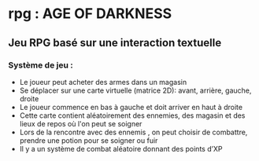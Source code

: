 # rpg : AGE OF DARKNESS
## Jeu RPG basé sur une interaction textuelle
### Système de jeu :
- Le joueur peut acheter des armes dans un magasin
- Se déplacer sur une carte virtuelle (matrice 2D): avant, arrière, gauche, droite
- Le joueur commence en bas à gauche et doit arriver en haut à droite
- Cette carte contient aléatoirement des ennemies, des magasin et des lieux de repos où l'on peut se soigner
- Lors de la rencontre avec des ennemis , on peut choisir de combattre, prendre une potion pour se soigner ou fuir
- Il y a un système de combat aléatoire donnant des points d’XP

